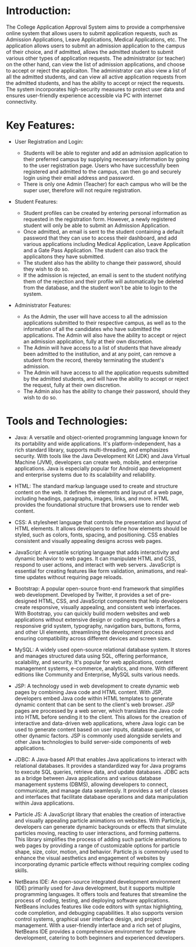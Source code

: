 # Introduction:

The College Application Approval System aims to provide a comprhensive online system that allows users to submit application requests, such as Admission Applications, Leave Applications, Medical Applications, etc. The application allows users to submit an admission application to the campus of their choice, and if admitted, allows the admitted student to submit various other types of application requests. The administrator (or teacher) on the other hand, can view the list of admission applications, and choose to accept or reject the applicaiton. The administrator can also view a list of all the admitted students, and can view all active application requests from the admitted students, and has the ability to accept or reject the requests. The system incorporates high-security measures to protect user data and ensures user-friendly experience accessible via PC with internet connectivity.

# Key Features:

* User Registration and Login:
  - Students will be able to register and add an admission application to their preferred campus by supplying necessary information by going to the user registration page. Users who have successfully been registered and admitted to the campus, can then go and securely login using their email address and password.
  - There is only one Admin (Teacher) for each campus who will be the super user, therefore will not require registration.

* Student Features:
  - Student profiles can be created by entering personal information as requested in the registration form. However, a newly registered student will only be able to submit an Admission Application.
  - Once admitted, an email is sent to the student containing a default password that they can use to access their dashboard, and add various applications including Medical Application, Leave Application and a Gate Pass Application. The student can also track the applicaitons they have submitted.
  - The student also has the ability to change their password, should they wish to do so.
  - If the admission is rejected, an email is sent to the student notifying them of the rejection and their profile will automatically be deleted from the database, and the student won't be able to login to the system.

* Administrator Features:
  -  As the Admin, the user will have access to all the admission applications submitted to their respective campus, as well as to the information of all the candidates who have submitted the applications. The Admin will also have the ability to accept or reject an admission application, fully at their own discretion.
  -  The Admin will have access to a list of students that have already been admitted to the institution, and at any point, can remove a student from the record, thereby terminating the student's admission.
  -  The Admin will have access to all the application requests submitted by the admitted students, and will have the ability to accept or reject the request, fully at their own discretion.
  -  The Admin also has the ability to change their password, should they wish to do so.

# Tools and Technologies:

* Java: A versatile and object-oriented programming language known for its portability and wide applications. It's platform-independent, has a rich standard library, supports multi-threading, and emphasizes security. With tools like the Java Development Kit (JDK) and Java Virtual Machine (JVM), developers can create web, mobile, and enterprise applications. Java is especially popular for Android app development and enterprise systems due to its scalability and reliability.

* HTML: The standard markup language used to create and structure content on the web. It defines the elements and layout of a web page, including headings, paragraphs, images, links, and more. HTML provides the foundational structure that browsers use to render web content.

* CSS: A stylesheet language that controls the presentation and layout of HTML elements. It allows developers to define how elements should be styled, such as colors, fonts, spacing, and positioning. CSS enables consistent and visually appealing designs across web pages.

* JavaScript: A versatile scripting language that adds interactivity and dynamic behavior to web pages. It can manipulate HTML and CSS, respond to user actions, and interact with web servers. JavaScript is essential for creating features like form validation, animations, and real-time updates without requiring page reloads.

* Bootstrap: A popular open-source front-end framework that simplifies web development. Developed by Twitter, it provides a set of pre-designed HTML, CSS, and JavaScript components that help developers create responsive, visually appealing, and consistent web interfaces. With Bootstrap, you can quickly build modern websites and web applications without extensive design or coding expertise. It offers a responsive grid system, typography, navigation bars, buttons, forms, and other UI elements, streamlining the development process and ensuring compatibility across different devices and screen sizes.

* MySQL: A widely used open-source relational database system. It stores and manages structured data using SQL, offering performance, scalability, and security. It's popular for web applications, content management systems, e-commerce, analytics, and more. With different editions like Community and Enterprise, MySQL suits various needs.

* JSP: A technology used in web development to create dynamic web pages by combining Java code and HTML content. With JSP, developers embed Java code within HTML templates to generate dynamic content that can be sent to the client's web browser. JSP pages are processed by a web server, which translates the Java code into HTML before sending it to the client. This allows for the creation of interactive and data-driven web applications, where Java logic can be used to generate content based on user inputs, database queries, or other dynamic factors. JSP is commonly used alongside servlets and other Java technologies to build server-side components of web applications.

* JDBC: A Java-based API that enables Java applications to interact with relational databases. It provides a standardized way for Java programs to execute SQL queries, retrieve data, and update databases. JDBC acts as a bridge between Java applications and various database management systems (DBMS), allowing developers to connect, communicate, and manage data seamlessly. It provides a set of classes and interfaces that facilitate database operations and data manipulation within Java applications.

* Particle JS: A JavaScript library that enables the creation of interactive and visually appealing particle animations on websites. With Particle.js, developers can generate dynamic backgrounds or effects that simulate particles moving, reacting to user interactions, and forming patterns. This library simplifies the process of adding such particle animations to web pages by providing a range of customizable options for particle shape, size, color, motion, and behavior. Particle.js is commonly used to enhance the visual aesthetics and engagement of websites by incorporating dynamic particle effects without requiring complex coding skills.

* NetBeans IDE: An open-source integrated development environment (IDE) primarily used for Java development, but it supports multiple programming languages. It offers tools and features that streamline the process of coding, testing, and deploying software applications. NetBeans includes features like code editors with syntax highlighting, code completion, and debugging capabilities. It also supports version control systems, graphical user interface design, and project management. With a user-friendly interface and a rich set of plugins, NetBeans IDE provides a comprehensive environment for software development, catering to both beginners and experienced developers.
    
  
